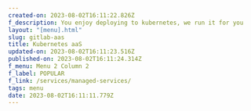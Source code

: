 ```yaml
---
created-on: 2023-08-02T16:11:22.826Z
f_description: You enjoy deploying to kubernetes, we run it for you
layout: "[menu].html"
slug: gitlab-aas
title: Kubernetes aaS
updated-on: 2023-08-02T16:11:23.516Z
published-on: 2023-08-02T16:11:24.314Z
f_menu: Menu 2 Column 2
f_label: POPULAR
f_link: /services/managed-services/
tags: menu
date: 2023-08-02T16:11:11.779Z
---
```

